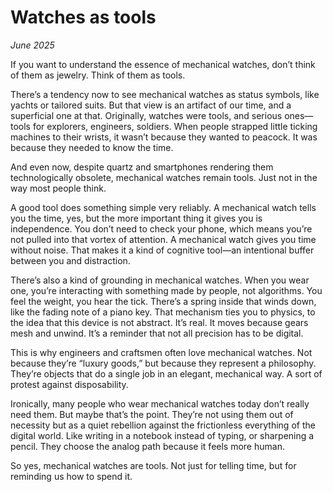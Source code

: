 # Watches as tools
*June 2025*

If you want to understand the essence of mechanical watches, don’t think of them as jewelry. Think of them as tools.

There’s a tendency now to see mechanical watches as status symbols, like yachts or tailored suits. But that view is an artifact of our time, and a superficial one at that. Originally, watches were tools, and serious ones—tools for explorers, engineers, soldiers. When people strapped little ticking machines to their wrists, it wasn’t because they wanted to peacock. It was because they needed to know the time.

And even now, despite quartz and smartphones rendering them technologically obsolete, mechanical watches remain tools. Just not in the way most people think.

A good tool does something simple very reliably. A mechanical watch tells you the time, yes, but the more important thing it gives you is independence. You don’t need to check your phone, which means you’re not pulled into that vortex of attention. A mechanical watch gives you time without noise. That makes it a kind of cognitive tool—an intentional buffer between you and distraction.

There’s also a kind of grounding in mechanical watches. When you wear one, you’re interacting with something made by people, not algorithms. You feel the weight, you hear the tick. There’s a spring inside that winds down, like the fading note of a piano key. That mechanism ties you to physics, to the idea that this device is not abstract. It’s real. It moves because gears mesh and unwind. It’s a reminder that not all precision has to be digital.

This is why engineers and craftsmen often love mechanical watches. Not because they’re “luxury goods,” but because they represent a philosophy. They’re objects that do a single job in an elegant, mechanical way. A sort of protest against disposability.

Ironically, many people who wear mechanical watches today don’t really need them. But maybe that’s the point. They’re not using them out of necessity but as a quiet rebellion against the frictionless everything of the digital world. Like writing in a notebook instead of typing, or sharpening a pencil. They choose the analog path because it feels more human.

So yes, mechanical watches are tools. Not just for telling time, but for reminding us how to spend it.
